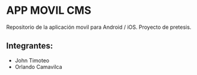 # APP MOVIL CMS
Repositorio de la aplicación movil para Android / iOS. Proyecto de pretesis.
## Integrantes:
- John Timoteo
- Orlando Camavilca
